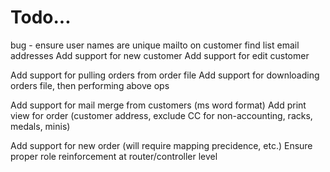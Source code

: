 # Todo...
bug - ensure user names are unique
mailto on customer find list email addresses
Add support for new customer
Add support for edit customer

Add support for pulling orders from order file
Add support for downloading orders file, then performing above ops

Add support for mail merge from customers (ms word format)
Add print view for order (customer address, exclude CC for non-accounting, racks, medals, minis)

Add support for new order (will require mapping precidence, etc.)
Ensure proper role reinforcement at router/controller level
